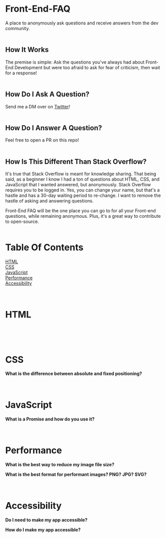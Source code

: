 # Front-End-FAQ
A place to anonymously ask questions and receive answers from the dev community. <br /> <br />

## How It Works
The premise is simple: Ask the questions you've always had about Front-End Development but were too afraid to ask for fear of criticism, then wait for a response! <br /> <br />

## How Do I Ask A Question?
Send me a DM over on [Twitter](https://twitter.com/EmmaWedekind)! <br /> <br />

## How Do I Answer A Question?
Feel free to open a PR on this repo! <br /> <br />

## How Is This Different Than Stack Overflow?
It's true that Stack Overflow is meant for knowledge sharing. That being said, as a beginner I know I had a ton of questions about HTML, CSS, and JavaScript that I wanted answered, but anonymously. Stack Overflow requires you to be logged in. Yes, you can change your name, but that's a hastle and has a 30-day waiting period to re-change. I want to remove the hastle of asking and answering questions.

Front-End FAQ will be the one place you can go to for all your Front-end questions, while remaining anonymous.  Plus, it's a great way to contribute to open-source. <br /> <br />

# Table Of Contents
[HTML](#html) <br />
[CSS](#css) <br />
[JavaScript](#javascript) <br />
[Performance](#performance) <br />
[Accessibility](#accessibility) <br /> <br /> <br />

# HTML <br /><br /><br />


# CSS <br />

**What is the difference between absolute and fixed positioning?** <br /> <br /><br />



# JavaScript <br />

**What is a Promise and how do you use it?** <br /> <br /><br />



# Performance <br />

**What is the best way to reduce my image file size?** <br />

**What is the best format for performant images? PNG? JPG? SVG?** <br /> <br /><br />



# Accessibility <br />

**Do I need to make my app accessible?** <br />

**How do I make my app accessible?** <br /> <br />
